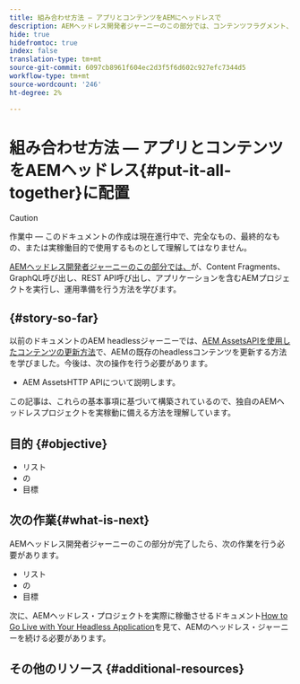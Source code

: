 ```yaml
---
title: 組み合わせ方法 — アプリとコンテンツをAEMにヘッドレスで
description: AEMヘッドレス開発者ジャーニーのこの部分では、コンテンツフラグメント、GraphQL呼び出し、REST API呼び出し、アプリケーションを含むAEMプロジェクトを実行し、運用に備える方法を説明します。
hide: true
hidefromtoc: true
index: false
translation-type: tm+mt
source-git-commit: 6097cb8961f604ec2d3f5f6d602c927efc7344d5
workflow-type: tm+mt
source-wordcount: '246'
ht-degree: 2%

---
```



# 組み合わせ方法 — アプリとコンテンツをAEMヘッドレス{#put-it-all-together}に配置

>[!CAUTION]
>
>作業中 — このドキュメントの作成は現在進行中で、完全なもの、最終的なもの、または実稼働目的で使用するものとして理解してはなりません。

[AEMヘッドレス開発者ジャーニーのこの部分では、](#overview.md)が、Content Fragments、GraphQL呼び出し、REST API呼び出し、アプリケーションを含むAEMプロジェクトを実行し、運用準備を行う方法を学びます。

## {#story-so-far}

以前のドキュメントのAEM headlessジャーニーでは、[AEM AssetsAPIを使用したコンテンツの更新方法](update-your-content.md)で、AEMの既存のheadlessコンテンツを更新する方法を学びました。今後は、次の操作を行う必要があります。

* AEM AssetsHTTP APIについて説明します。

この記事は、これらの基本事項に基づいて構築されているので、独自のAEMヘッドレスプロジェクトを実稼動に備える方法を理解しています。

## 目的 {#objective}

* リスト
* の
* 目標

## 次の作業{#what-is-next}

AEMヘッドレス開発者ジャーニーのこの部分が完了したら、次の作業を行う必要があります。

* リスト
* の
* 目標

次に、AEMヘッドレス・プロジェクトを実際に稼働させるドキュメント[How to Go Live with Your Headless Application](go-live.md)を見て、AEMのヘッドレス・ジャーニーを続ける必要があります。

## その他のリソース {#additional-resources}

